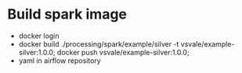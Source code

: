 # Build spark image
- docker login
- docker build ./processing/spark/example/silver -t vsvale/example-silver:1.0.0; docker push vsvale/example-silver:1.0.0;
- yaml in airflow repository